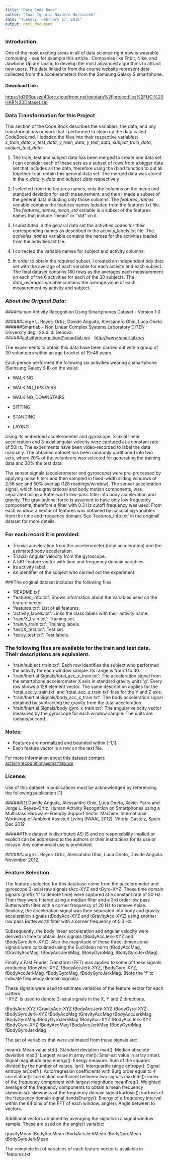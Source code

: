 ```yaml
---
title: "Data Code Book"
author: "Juan Ignacio Navarro Horniacek"
date: "Tuesday, February 17, 2015"
output: html_document
---
```


### Introduction:
One of the most exciting areas in all of data science right now is wearable computing - see for example this article . Companies like Fitbit, Nike, and Jawbone Up are racing to develop the most advanced algorithms to attract new users. The data linked to from the course website represent data collected from the accelerometers from the Samsung Galaxy S smartphone. 
  
#### Download Link:
https://d396qusza40orc.cloudfront.net/getdata%2Fprojectfiles%2FUCI%20HAR%20Dataset.zip 


### Data Transformation for this Project

This section of the Code Book describes the variables, the data, and any transformations or work that I performed to clean up the data called CodeBook.md.  I lodaded the files into their respective variables: *x_train_data*, *x_test_data*, *y_train_data*, *y_test_data*, *subject_train_data*, *subject_test_data*.

1) The train, test and subject data has been merged to create one data set. I can consider each of these sets as a subset of rows from a bigger data set that includes all the data, therefore using the rbind function to put all together I can obtain this general data set. The merged data was stored in the *x_data*, *y_data* and *subject_data* respectively  

2) I selected from the features names, only the columns on the mean and standard deviation for each measurement, and then I made a subset of the general data including only those columns. The *features_names* variable contains the features names lodaded from the features.txt file. The *features_names_mean_std* variable is a subset of the features names that include "mean" or "std" on it.

3) I substituted in the genaral data set the activities codes for their corresponding names as described in the activity_labels.txt file. The *activities_names* variable contains the names for the activities loaded from the activities.txt file.

4) I corrected the variable names for subject and activity columns.

5) In order to obtain the required subset, I created an independent tidy data set with the average of each variable for each activity and each subject. The final dataset contains 180 rows as the averages each measturement on each of the 6 activities for each of the 30 subjects. The *data_averages* variable contains the average value of each measurement by activity and subject.

### *About the Original Data:*  
####Human Activity Recognition Using Smartphones Dataset - Version 1.0  
  
######Jorge L. Reyes-Ortiz, Davide Anguita, Alessandro Ghio, Luca Oneto.  
######Smartlab - Non Linear Complex Systems Laboratory DITEN - University degli Studi di Genova.  
######activityrecognition@smartlab.ws  -  http://www.smartlab.ws
  
  
  
The experiments to obtain this data have been carried out with a group of 30 volunteers within an age bracket of 19-48 years.  

Each person performed the following six activities wearing a smartphone (Samsung Galaxy S II) on the waist:

- WALKING

- WALKING_UPSTAIRS

- WALKING_DOWNSTAIRS

- SITTING

- STANDING

- LAYING  

Using its embedded accelerometer and gyroscope, 3-axial linear acceleration and 3-axial angular velocity were captured at a constant rate of 50Hz. The experiments have been video-recorded to label the data manually. The obtained dataset has been randomly partitioned into two sets, where 70% of the volunteers was selected for generating the training data and 30% the test data.  
  
  
The sensor signals (accelerometer and gyroscope) were pre-processed by applying noise filters and then sampled in fixed-width sliding windows of 2.56 sec and 50% overlap (128 readings/window). The sensor acceleration signal, which has gravitational and body motion components, was separated using a Butterworth low-pass filter into body acceleration and gravity. The gravitational force is assumed to have only low frequency components, therefore a filter with 0.3 Hz cutoff frequency was used. From each window, a vector of features was obtained by calculating variables from the time and frequency domain. See 'features_info.txt' in the originall dataset for more details. 
  
  
### For each record it is provided:

- Triaxial acceleration from the accelerometer (total acceleration) and the estimated body acceleration.
- Triaxial Angular velocity from the gyroscope. 
- A 561-feature vector with time and frequency domain variables. 
- Its activity label. 
- An identifier of the subject who carried out the experiment.

###The original dataset includes the following files:
- 'README.txt'
- 'features_info.txt': Shows information about the variables used on the feature vector.
- 'features.txt': List of all features.
- 'activity_labels.txt': Links the class labels with their activity name.
- 'train/X_train.txt': Training set.
- 'train/y_train.txt': Training labels.
- 'test/X_test.txt': Test set.
- 'test/y_test.txt': Test labels.

### The following files are available for the train and test data. Their descriptions are equivalent. 

- 'train/subject_train.txt': Each row identifies the subject who performed the activity for each window sample. Its range is from 1 to 30. 
- 'train/Inertial Signals/total_acc_x_train.txt': The acceleration signal from the smartphone accelerometer X axis in standard gravity units 'g'. Every row shows a 128 element vector. The same description applies for the 'total_acc_y_train.txt' and 'total_acc_z_train.txt' files for the Y and Z axis. 
- 'train/Inertial Signals/body_acc_x_train.txt': The body acceleration signal obtained by subtracting the gravity from the total acceleration. 
- 'train/Inertial Signals/body_gyro_x_train.txt': The angular velocity vector measured by the gyroscope for each window sample. The units are radians/second. 

### Notes: 
- Features are normalized and bounded within [-1,1].
- Each feature vector is a row on the text file.

For more information about this dataset contact: activityrecognition@smartlab.ws

### License:
Use of this dataset in publications must be acknowledged by referencing the following publication [1] 

######[1] Davide Anguita, Alessandro Ghio, Luca Oneto, Xavier Parra and Jorge L. Reyes-Ortiz. Human Activity Recognition on Smartphones using a Multiclass Hardware-Friendly Support Vector Machine. International Workshop of Ambient Assisted Living (IWAAL 2012). Vitoria-Gasteiz, Spain. Dec 2012

######This dataset is distributed AS-IS and no responsibility implied or explicit can be addressed to the authors or their institutions for its use or misuse. Any commercial use is prohibited.

######Jorge L. Reyes-Ortiz, Alessandro Ghio, Luca Oneto, Davide Anguita. November 2012.

### Feature Selection 


The features selected for this database come from the accelerometer and gyroscope 3-axial raw signals tAcc-XYZ and tGyro-XYZ. These time domain signals (prefix 't' to denote time) were captured at a constant rate of 50 Hz. Then they were filtered using a median filter and a 3rd order low pass Butterworth filter with a corner frequency of 20 Hz to remove noise. Similarly, the acceleration signal was then separated into body and gravity acceleration signals (tBodyAcc-XYZ and tGravityAcc-XYZ) using another low pass Butterworth filter with a corner frequency of 0.3 Hz. 

Subsequently, the body linear acceleration and angular velocity were derived in time to obtain Jerk signals (tBodyAccJerk-XYZ and tBodyGyroJerk-XYZ). Also the magnitude of these three-dimensional signals were calculated using the Euclidean norm (tBodyAccMag, tGravityAccMag, tBodyAccJerkMag, tBodyGyroMag, tBodyGyroJerkMag). 

Finally a Fast Fourier Transform (FFT) was applied to some of these signals producing fBodyAcc-XYZ, fBodyAccJerk-XYZ, fBodyGyro-XYZ, fBodyAccJerkMag, fBodyGyroMag, fBodyGyroJerkMag. (Note the 'f' to indicate frequency domain signals). 

These signals were used to estimate variables of the feature vector for each pattern:  
'-XYZ' is used to denote 3-axial signals in the X, Y and Z directions.

tBodyAcc-XYZ
tGravityAcc-XYZ
tBodyAccJerk-XYZ
tBodyGyro-XYZ
tBodyGyroJerk-XYZ
tBodyAccMag
tGravityAccMag
tBodyAccJerkMag
tBodyGyroMag
tBodyGyroJerkMag
fBodyAcc-XYZ
fBodyAccJerk-XYZ
fBodyGyro-XYZ
fBodyAccMag
fBodyAccJerkMag
fBodyGyroMag
fBodyGyroJerkMag

The set of variables that were estimated from these signals are: 

mean(): Mean value
std(): Standard deviation
mad(): Median absolute deviation 
max(): Largest value in array
min(): Smallest value in array
sma(): Signal magnitude area
energy(): Energy measure. Sum of the squares divided by the number of values. 
iqr(): Interquartile range 
entropy(): Signal entropy
arCoeff(): Autorregresion coefficients with Burg order equal to 4
correlation(): correlation coefficient between two signals
maxInds(): index of the frequency component with largest magnitude
meanFreq(): Weighted average of the frequency components to obtain a mean frequency
skewness(): skewness of the frequency domain signal 
kurtosis(): kurtosis of the frequency domain signal 
bandsEnergy(): Energy of a frequency interval within the 64 bins of the FFT of each window.
angle(): Angle between to vectors.

Additional vectors obtained by averaging the signals in a signal window sample. These are used on the angle() variable:

gravityMean
tBodyAccMean
tBodyAccJerkMean
tBodyGyroMean
tBodyGyroJerkMean

The complete list of variables of each feature vector is available in 'features.txt'
